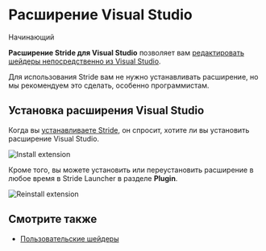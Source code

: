 ﻿# Расширение Visual Studio

<span class="badge text-bg-primary">Начинающий</span>

**Расширение Stride для Visual Studio** позволяет вам [редактировать шейдеры непосредственно из Visual Studio](../graphics/effects-and-shaders/custom-shaders.md).

Для использования Stride вам не нужно устанавливать расширение, но мы рекомендуем это сделать, особенно программистам.

## Установка расширения Visual Studio

Когда вы [устанавливаете Stride](install-stride.md), он спросит, хотите ли вы установить расширение Visual Studio.

![Install extension](media/install-VS-plug-in-prompt.webp)

Кроме того, вы можете установить или переустановить расширение в любое время в Stride Launcher в разделе **Plugin**.

![Reinstall extension](media/reinstall-extension.png)

## Смотрите также

* [Пользовательские шейдеры](../graphics/effects-and-shaders/custom-shaders.md)